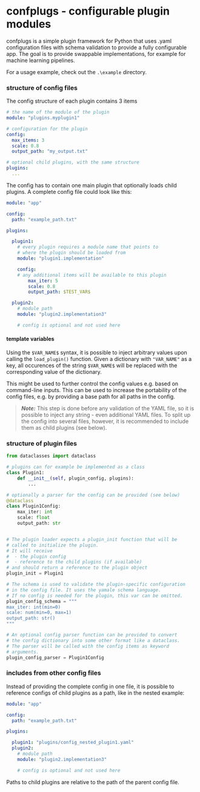 # confplugs - configurable plugin modules

confplugs is a simple plugin framework for Python that uses .yaml configuration files with schema validation to provide a fully configurable app.
The goal is to provide swappable implementations, for example for machine learning pipelines.

For a usage example, check out the ``.\example`` directory.

### structure of config files

The config structure of each plugin contains 3 items
````yaml
# the name of the module of the plugin
module: "plugins.myplugin1"

# configuration for the plugin
config:
  max_items: 3
  scale: 0.8
  output_path: "my_output.txt"

# optional child plugins, with the same structure
plugins:
  ...
````

The config has to contain one main plugin that optionally loads child plugins. A complete config file could look like this:

````yaml
module: "app"

config:
  path: "example_path.txt"

plugins:

  plugin1:
    # every plugin requires a module name that points to
    # where the plugin should be loaded from
    module: "plugin1.implementation"

    config:
    # any additional items will be available to this plugin
        max_iter: 5
        scale: 0.8
        output_path: $TEST_VAR$

  plugin2:
    # module path
    module: "plugin2.implementation3"

    # config is optional and not used here
````

#### template variables
Using the ``$VAR_NAME$`` syntax, it is possible to inject arbitrary values upon calling the ``load_plugin()`` function. Given a dictionary with `"VAR_NAME"` as a key, all occurences of the string `$VAR_NAME$` will be replaced with the corresponding value of the dictionary. 

This might be used to further control the config values e.g. based on command-line inputs. This can be used to increase the portability of the config files, e.g. by providing a base path for all paths in the config.

> **_Note:_** This step is done before any validation of the YAML file, so it is possible to inject any string - even additional YAML files. To split up the config into several files, however, it is recommended to include them as child plugins (see below). 

### structure of plugin files
````python
from dataclasses import dataclass

# plugins can for example be implemented as a class
class Plugin1:
    def __init__(self, plugin_config, plugins):
        ...

# optionally a parser for the config can be provided (see below)
@dataclass
class Plugin1Config:
    max_iter: int
    scale: float
    output_path: str


# The plugin loader expects a plugin_init function that will be
# called to initialize the plugin.
# It will receive
#  - the plugin config
#  - reference to the child plugins (if available)
# and should return a reference to the plugin object
plugin_init = Plugin1

# The schema is used to validate the plugin-specific configuration
# in the config file. It uses the yamale schema language.
# If no config is needed for the plugin, this var can be omitted.
plugin_config_schema = """
max_iter: int(min=0)
scale: num(min=0, max=1)
output_path: str()
"""

# An optional config parser function can be provided to convert
# the config dictionary into some other format like a dataclass.
# The parser will be called with the config items as keyword 
# arguments.
plugin_config_parser = Plugin1Config
````


### includes from other config files

Instead of providing the complete config in one file, it is possible to reference configs of child plugins as a path, like in the nested example:

````yaml
module: "app"

config:
  path: "example_path.txt"

plugins:

  plugin1: "plugins/config_nested_plugin1.yaml"
  plugin2:
    # module path
    module: "plugin2.implementation3"

    # config is optional and not used here
````
Paths to child plugins are relative to the path of the parent config file.
